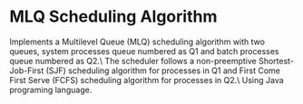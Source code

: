 # MLQ Scheduling Algorithm
Implements a Multilevel Queue (MLQ) scheduling algorithm with two queues, system processes queue numbered as Q1 and batch processes queue numbered as Q2.\ 
The scheduler follows a non-preemptive Shortest-Job-First (SJF) scheduling algorithm for processes in Q1 and First Come First Serve (FCFS) scheduling algorithm for processes in Q2.\ 
Using Java programing language.
